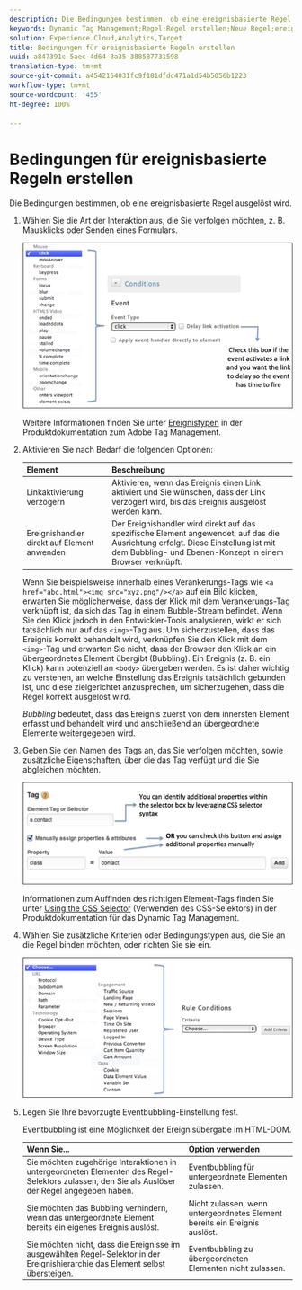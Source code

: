 ```yaml
---
description: Die Bedingungen bestimmen, ob eine ereignisbasierte Regel ausgelöst wird.
keywords: Dynamic Tag Management;Regel;Regel erstellen;Neue Regel;ereignisbasierte Regel;Linkaktivierung verzögern;Ereignishandler direkt auf Element anwenden;Bubbling;Eventbubbling
solution: Experience Cloud,Analytics,Target
title: Bedingungen für ereignisbasierte Regeln erstellen
uuid: a847391c-5aec-4d64-8a35-388587731598
translation-type: tm+mt
source-git-commit: a4542164031fc9f181dfdc471a1d54b5056b1223
workflow-type: tm+mt
source-wordcount: '455'
ht-degree: 100%

---
```



# Bedingungen für ereignisbasierte Regeln erstellen

Die Bedingungen bestimmen, ob eine ereignisbasierte Regel ausgelöst wird.

1. Wählen Sie die Art der Interaktion aus, die Sie verfolgen möchten, z. B. Mausklicks oder Senden eines Formulars.

   ![](assets/condition-event-based.png)

   Weitere Informationen finden Sie unter [Ereignistypen](https://docs.adobe.com/content/help/de-DE/dtm/using/resources/rules/t-rules-event-conditions.html) in der Produktdokumentation zum Adobe Tag Management.

1. Aktivieren Sie nach Bedarf die folgenden Optionen:

   | Element | Beschreibung |
   |--- |--- |
   | Linkaktivierung verzögern | Aktivieren, wenn das Ereignis einen Link aktiviert und Sie wünschen, dass der Link verzögert wird, bis das Ereignis ausgelöst werden kann. |
   | Ereignishandler direkt auf Element anwenden | Der Ereignishandler wird direkt auf das spezifische Element angewendet, auf das die Ausrichtung erfolgt. Diese Einstellung ist mit dem Bubbling- und Ebenen-Konzept in einem Browser verknüpft. |

   Wenn Sie beispielsweise innerhalb eines Verankerungs-Tags wie `<a href="abc.html"><img src="xyz.png"/></a>` auf ein Bild klicken, erwarten Sie möglicherweise, dass der Klick mit dem Verankerungs-Tag verknüpft ist, da sich das Tag in einem Bubble-Stream befindet. Wenn Sie den Klick jedoch in den Entwickler-Tools analysieren, wirkt er sich tatsächlich nur auf das `<img>`-Tag aus. Um sicherzustellen, dass das Ereignis korrekt behandelt wird, verknüpfen Sie den Klick mit dem `<img>`-Tag und erwarten Sie nicht, dass der Browser den Klick an ein übergeordnetes Element übergibt (Bubbling). Ein Ereignis (z. B. ein Klick) kann potenziell an `<body>` übergeben werden. Es ist daher wichtig zu verstehen, an welche Einstellung das Ereignis tatsächlich gebunden ist, und diese zielgerichtet anzusprechen, um sicherzugehen, dass die Regel korrekt ausgelöst wird.

   *Bubbling* bedeutet, dass das Ereignis zuerst von dem innersten Element erfasst und behandelt wird und anschließend an übergeordnete Elemente weitergegeben wird.

1. Geben Sie den Namen des Tags an, das Sie verfolgen möchten, sowie zusätzliche Eigenschaften, über die das Tag verfügt und die Sie abgleichen möchten.

   ![](assets/condition-event-based2.png)

   Informationen zum Auffinden des richtigen Element-Tags finden Sie unter [Using the CSS Selector](https://docs.adobe.com/content/help/de-DE/dtm/using/resources/rules/t-rules-event-conditions.html#concept_DDF500DCB8214658AEDECDE69ED1D4AF) (Verwenden des CSS-Selektors) in der Produktdokumentation für das Dynamic Tag Management.

1. Wählen Sie zusätzliche Kriterien oder Bedingungstypen aus, die Sie an die Regel binden möchten, oder richten Sie sie ein.

   ![](assets/condition-event-based3.png)

1. Legen Sie Ihre bevorzugte Eventbubbling-Einstellung fest.

   Eventbubbling ist eine Möglichkeit der Ereignisübergabe im HTML-DOM.

   | Wenn Sie... | Option verwenden |
   |--- |--- |
   | Sie möchten zugehörige Interaktionen in untergeordneten Elementen des Regel-Selektors zulassen, den Sie als Auslöser der Regel angegeben haben. | Eventbubbling für untergeordnete Elementen zulassen. |
   | Sie möchten das Bubbling verhindern, wenn das untergeordnete Element bereits ein eigenes Ereignis auslöst. | Nicht zulassen, wenn untergeordnetes Element bereits ein Ereignis auslöst. |
   | Sie möchten nicht, dass die Ereignisse im ausgewählten Regel-Selektor in der Ereignishierarchie das Element selbst übersteigen. | Eventbubbling zu übergeordneten Elementen nicht zulassen. |
